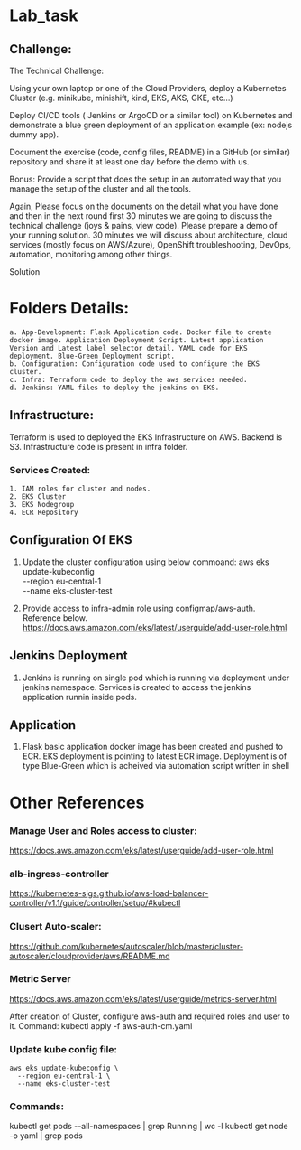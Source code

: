 # Lab_task

## Challenge:
The Technical Challenge:

Using your own laptop or one of the Cloud Providers, deploy a Kubernetes Cluster (e.g. minikube, minishift, kind, EKS, AKS, GKE, etc...)     

Deploy CI/CD tools ( Jenkins or ArgoCD or a similar tool) on Kubernetes and demonstrate a blue green deployment of an application example (ex: nodejs dummy app).     

Document the exercise (code, config files, README) in a GitHub (or similar) repository and share it at least one day before the demo with us.     

Bonus: Provide a script that does the setup in an automated way that you manage the setup of the cluster and all the tools.

Again, Please focus on the documents on the detail what you have done and then in the next round first 30 minutes we are going to discuss the technical challenge (joys & pains, view code). Please prepare a demo of your running solution. 30 minutes we will discuss about architecture, cloud services (mostly focus on AWS/Azure), OpenShift troubleshooting, DevOps, automation, monitoring among other things.


Solution
# Folders Details:
	a. App-Development: Flask Application code. Docker file to create docker image. Application Deployment Script. Latest application Version and Latest label selector detail. YAML code for EKS deployment. Blue-Green Deployment script.
	b. Configuration: Configuration code used to configure the EKS cluster.
	c. Infra: Terraform code to deploy the aws services needed.
	d. Jenkins: YAML files to deploy the jenkins on EKS.

## Infrastructure:
Terraform is used to deployed the EKS Infrastructure on AWS. Backend is S3. Infrastructure code is present in infra folder.
### Services Created:
	1. IAM roles for cluster and nodes.
	2. EKS Cluster
	3. EKS Nodegroup
	4. ECR Repository


## Configuration Of EKS

1. Update the cluster configuration using below commoand:
    	aws eks update-kubeconfig \
	  --region eu-central-1 \
  	  --name eks-cluster-test

2. Provide access to infra-admin role using configmap/aws-auth. Reference below.
https://docs.aws.amazon.com/eks/latest/userguide/add-user-role.html




## Jenkins Deployment

  1. Jenkins is running on single pod which is running via deployment under jenkins namespace. Services is created to access the jenkins application runnin inside pods.

## Application

1. Flask basic application docker image has been created and pushed to ECR. EKS deployment is pointing to latest ECR image. Deployment is of type Blue-Green which is acheived via automation script written in shell



# Other References
### Manage User and Roles access to cluster:
https://docs.aws.amazon.com/eks/latest/userguide/add-user-role.html

### alb-ingress-controller
https://kubernetes-sigs.github.io/aws-load-balancer-controller/v1.1/guide/controller/setup/#kubectl

### Clusert Auto-scaler:
https://github.com/kubernetes/autoscaler/blob/master/cluster-autoscaler/cloudprovider/aws/README.md

### Metric Server
https://docs.aws.amazon.com/eks/latest/userguide/metrics-server.html


After creation of Cluster, configure aws-auth and required roles and user to it.
Command: kubectl apply -f aws-auth-cm.yaml


### Update kube config file:
	aws eks update-kubeconfig \
	  --region eu-central-1 \
  	  --name eks-cluster-test




### Commands:
kubectl get pods --all-namespaces | grep Running | wc -l
kubectl get node -o yaml | grep pods
